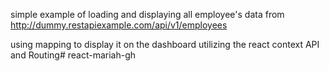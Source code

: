 simple example of loading and displaying all employee's data from 
http://dummy.restapiexample.com/api/v1/employees

using mapping to display it on the dashboard utilizing the react context API and Routing# react-mariah-gh
